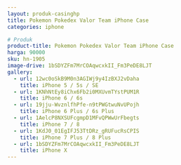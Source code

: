 ```yaml
---
layout: produk-casinghp
title: Pokemon Pokedex Valor Team iPhone Case
categories: iphone

# Produk
product-title: Pokemon Pokedex Valor Team iPhone Case
harga: 90000
sku: hn-1905
image-drive: 1bSDYZFm7MrCOAqwcxkII_Fm3PeDE8LJT
gallery:
  - url: 12wc0oSkB9M0n3AGIWj9y4IzBXJ2vDaha
    title: iPhone 5 / 5s / SE
  - url: 1KNhNtEy8iChx6Fb2i0MXUvmTYstPUM1R
    title: iPhone 6 / 6s
  - url: 19jju-WvznlfhPfe-n9tPWGtwuNvUPojh
    title: iPhone 6 Plus / 6s Plus
  - url: 1AelcP8NXSUFcgmpD1MFvQPWwUrFbegts
    title: iPhone 7 / 8
  - url: 1KdJ0_01EgIFJ53TtDRz_gRUFucRsCPIS
    title: iPhone 7 Plus / 8 Plus
  - url: 1bSDYZFm7MrCOAqwcxkII_Fm3PeDE8LJT
    title: iPhone X
---
```

